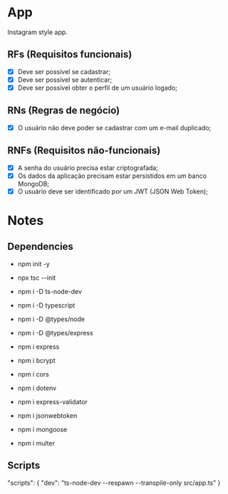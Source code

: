 # App

Instagram style app.

## RFs (Requisitos funcionais)

- [x] Deve ser possível se cadastrar;
- [x] Deve ser possível se autenticar;
- [x] Deve ser possível obter o perfil de um usuário logado;

## RNs (Regras de negócio)

- [x] O usuário não deve poder se cadastrar com um e-mail duplicado;

## RNFs (Requisitos não-funcionais)

- [x] A senha do usuário precisa estar criptografada;
- [x] Os dados da aplicação precisam estar persistidos em um banco MongoDB;
- [x] O usuário deve ser identificado por um JWT (JSON Web Token);

# Notes

## Dependencies

- npm init -y
- npx tsc --init
- npm i -D ts-node-dev
- npm i -D typescript
- npm i -D @types/node
- npm i -D @types/express

- npm i express
- npm i bcrypt
- npm i cors
- npm i dotenv
- npm i express-validator
- npm i jsonwebtoken
- npm i mongoose
- npm i multer

## Scripts

"scripts": {
"dev": "ts-node-dev --respawn --transpile-only src/app.ts"
}
